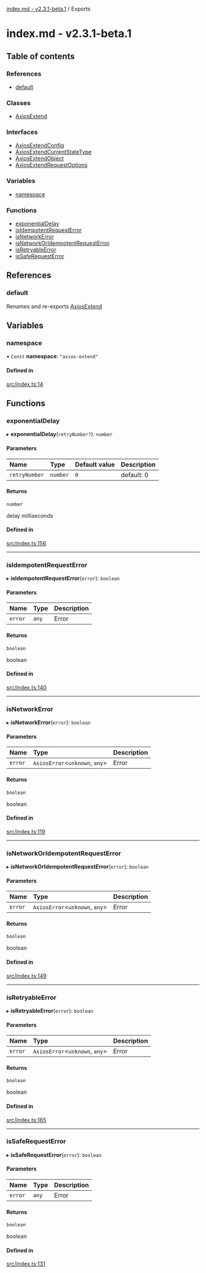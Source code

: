 [index.md - v2.3.1-beta.1](README.md) / Exports

# index.md - v2.3.1-beta.1

## Table of contents

### References

- [default](modules.md#default)

### Classes

- [AxiosExtend](classes/AxiosExtend.md)

### Interfaces

- [AxiosExtendConfig](interfaces/AxiosExtendConfig.md)
- [AxiosExtendCurrentStateType](interfaces/AxiosExtendCurrentStateType.md)
- [AxiosExtendObject](interfaces/AxiosExtendObject.md)
- [AxiosExtendRequestOptions](interfaces/AxiosExtendRequestOptions.md)

### Variables

- [namespace](modules.md#namespace)

### Functions

- [exponentialDelay](modules.md#exponentialdelay)
- [isIdempotentRequestError](modules.md#isidempotentrequesterror)
- [isNetworkError](modules.md#isnetworkerror)
- [isNetworkOrIdempotentRequestError](modules.md#isnetworkoridempotentrequesterror)
- [isRetryableError](modules.md#isretryableerror)
- [isSafeRequestError](modules.md#issaferequesterror)

## References

### default

Renames and re-exports [AxiosExtend](classes/AxiosExtend.md)

## Variables

### namespace

• `Const` **namespace**: `"axios-extend"`

#### Defined in

[src/index.ts:14](https://github.com/saqqdy/axios-ex/blob/e57c340/src/index.ts#L14)

## Functions

### exponentialDelay

▸ **exponentialDelay**(`retryNumber?`): `number`

#### Parameters

| Name          | Type     | Default value | Description |
| :------------ | :------- | :------------ | :---------- |
| `retryNumber` | `number` | `0`           | default: 0  |

#### Returns

`number`

delay milliseconds

#### Defined in

[src/index.ts:156](https://github.com/saqqdy/axios-ex/blob/e57c340/src/index.ts#L156)

---

### isIdempotentRequestError

▸ **isIdempotentRequestError**(`error`): `boolean`

#### Parameters

| Name    | Type  | Description |
| :------ | :---- | :---------- |
| `error` | `any` | Error       |

#### Returns

`boolean`

boolean

#### Defined in

[src/index.ts:140](https://github.com/saqqdy/axios-ex/blob/e57c340/src/index.ts#L140)

---

### isNetworkError

▸ **isNetworkError**(`error`): `boolean`

#### Parameters

| Name    | Type                            | Description |
| :------ | :------------------------------ | :---------- |
| `error` | `AxiosError`<`unknown`, `any`\> | Error       |

#### Returns

`boolean`

boolean

#### Defined in

[src/index.ts:119](https://github.com/saqqdy/axios-ex/blob/e57c340/src/index.ts#L119)

---

### isNetworkOrIdempotentRequestError

▸ **isNetworkOrIdempotentRequestError**(`error`): `boolean`

#### Parameters

| Name    | Type                            | Description |
| :------ | :------------------------------ | :---------- |
| `error` | `AxiosError`<`unknown`, `any`\> | Error       |

#### Returns

`boolean`

boolean

#### Defined in

[src/index.ts:149](https://github.com/saqqdy/axios-ex/blob/e57c340/src/index.ts#L149)

---

### isRetryableError

▸ **isRetryableError**(`error`): `boolean`

#### Parameters

| Name    | Type                            | Description |
| :------ | :------------------------------ | :---------- |
| `error` | `AxiosError`<`unknown`, `any`\> | Error       |

#### Returns

`boolean`

boolean

#### Defined in

[src/index.ts:165](https://github.com/saqqdy/axios-ex/blob/e57c340/src/index.ts#L165)

---

### isSafeRequestError

▸ **isSafeRequestError**(`error`): `boolean`

#### Parameters

| Name    | Type  | Description |
| :------ | :---- | :---------- |
| `error` | `any` | Error       |

#### Returns

`boolean`

boolean

#### Defined in

[src/index.ts:131](https://github.com/saqqdy/axios-ex/blob/e57c340/src/index.ts#L131)
